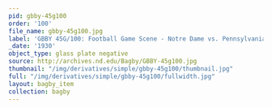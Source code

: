 ```yaml
---
pid: gbby-45g100
order: '100'
file_name: gbby-45g100.jpg
label: 'GBBY 45G/100: Football Game Scene - Notre Dame vs. Pennsylvania? - 1930?'
_date: '1930'
object_type: glass plate negative
source: http://archives.nd.edu/Bagby/GBBY-45g100.jpg
thumbnail: "/img/derivatives/simple/gbby-45g100/thumbnail.jpg"
full: "/img/derivatives/simple/gbby-45g100/fullwidth.jpg"
layout: bagby_item
collection: bagby
---
```

